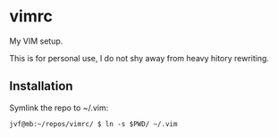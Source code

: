 # vimrc

My VIM setup. 

This is for personal use, I do not shy away from heavy hitory rewriting.

## Installation

Symlink the repo to ~/.vim:

```
jvf@mb:~/repos/vimrc/ $ ln -s $PWD/ ~/.vim
```

